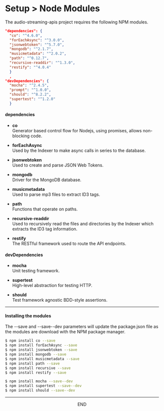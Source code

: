 <div class="page-header">
  <h1  id="page-title">Setup > Node Modules</h1>
</div>

The audio-streaming-apis project requires the following NPM modules.



```json
"dependencies": {
  "co": "^4.6.0",
  "forEachAsync": "^3.0.0",
  "jsonwebtoken": "^5.7.0",
  "mongodb": "^2.1.7",
  "musicmetadata": "^2.0.2",
  "path": "^0.12.7",
  "recursive-readdir": "^1.3.0",
  "restify": "^4.0.4"
  }
  ,
"devDependencies": {
  "mocha": "^2.4.5",
  "prompt": "^1.0.0",
  "should": "^8.2.2",
  "supertest": "^1.2.0"
  }
```

#### dependencies
* __co__<br/>
Generator based control flow for Nodejs, using promises, allows non-blocking code.

* __forEachAsync__<br/>
Used by the Indexer to make async calls in series to the database.


* __jsonwebtoken__<br/>
Used to create and parse JSON Web Tokens.

* __mongodb__<br/>
Driver for the MongoDB database.

* __musicmetadata__<br/>
Used to parse mp3 files to extract ID3 tags.

* __path__<br/>
Functions that operate on paths.

* __recursive-readdir__<br/>
Used to recursively read the files and directories by the Indexer which
extracts the ID3 tag information.

* __restify__<br/>
The RESTful framework used to route the API endpoints.


#### devDependencies
* __mocha__<br/>
Unit testing framework.

* __supertest__<br/>
High-level abstraction for testing HTTP.

* __should__<br/>
Test framework agnostic BDD-style assertions.


___
#### Installing the modules
The --save and --save--dev parameters will update the package.json file as the modules are download with the NPM
package manager.

```bash
$ npm install co --save
$ npm install forEachAsync --save
$ npm install jsonwebtoken --save
$ npm install mongodb --save
$ npm install musicmetadata --save
$ npm install path --save
$ npm install recursive --save
$ npm install restify --save

$ npm install mocha --save--dev
$ npm install supertest --save--dev
$ npm install should --save--dev
```


___
<div style="margin:0 auto;text-align:center;">END</div>
